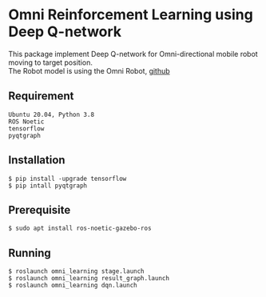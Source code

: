# Omni Reinforcement Learning using Deep Q-network
This package implement Deep Q-network for Omni-directional mobile robot moving to target position.<br>
The Robot model is using the Omni Robot, [github](https://github.com/duynamrcv/omni_robot)
## Requirement
```
Ubuntu 20.04, Python 3.8
ROS Noetic
tensorflow
pyqtgraph
```

## Installation
```
$ pip install -upgrade tensorflow
$ pip intall pyqtgraph
```

## Prerequisite
```
$ sudo apt install ros-noetic-gazebo-ros
```

## Running
```
$ roslaunch omni_learning stage.launch
$ roslaunch omni_learning result_graph.launch
$ roslaunch omni_learning dqn.launch
```